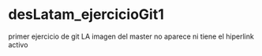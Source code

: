 # desLatam_ejercicioGit1
primer ejercicio de git
LA imagen del master no aparece ni tiene el hiperlink activo
